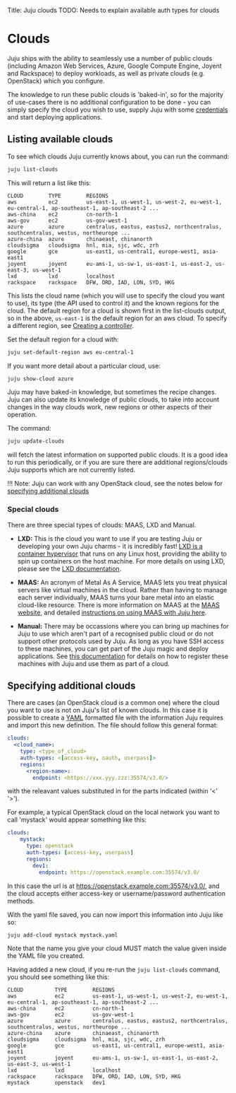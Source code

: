 Title: Juju clouds
TODO: Needs to explain available auth types for clouds
  
# Clouds

Juju ships with the ability to seamlessly use a number of public clouds
(including Amazon Web Services, Azure, Google Compute Engine, Joyent and
Rackspace) to deploy workloads, as well as private clouds (e.g.
OpenStack) which you configure.

The knowledge to run these public clouds is 'baked-in', so for the majority
of use-cases there is no additional configuration to be done - you can
simply specify the cloud you wish to use, supply Juju with some
[credentials][credentials] and start deploying applications.

## Listing available clouds

To see which clouds Juju currently knows about, you can run the command:
  
```bash
juju list-clouds
```

This will return a list like this:
  
```no-highlight
CLOUD        TYPE        REGIONS
aws          ec2         us-east-1, us-west-1, us-west-2, eu-west-1, eu-central-1, ap-southeast-1, ap-southeast-2 ...
aws-china    ec2         cn-north-1
aws-gov      ec2         us-gov-west-1
azure        azure       centralus, eastus, eastus2, northcentralus, southcentralus, westus, northeurope ...
azure-china  azure       chinaeast, chinanorth
cloudsigma   cloudsigma  hnl, mia, sjc, wdc, zrh
google       gce         us-east1, us-central1, europe-west1, asia-east1
joyent       joyent      eu-ams-1, us-sw-1, us-east-1, us-east-2, us-east-3, us-west-1
lxd          lxd         localhost
rackspace    rackspace   DFW, ORD, IAD, LON, SYD, HKG
```

This lists the cloud name (which you will use to specify the cloud you want to 
use), its type (the API used to control it) and the known regions for the cloud.
The default region for a cloud is shown first in the list-clouds output, so
in the above, `us-east-1` is the default region for an aws cloud. To specify
a different region, see [Creating a controller](./controllers-creating.html).

Set the default region for a cloud with:
```bash
juju set-default-region aws eu-central-1
```

If you want more detail about a particular cloud, use:
```bash
juju show-cloud azure
```

Juju may have baked-in knowledge, but sometimes the recipe changes. Juju can 
also update its knowledge of public clouds, to take into account changes in 
the way clouds work, new regions or other aspects of their operation.

The command:
  
```bash
juju update-clouds
```

will fetch the latest information on supported public clouds. It is a good idea
to run this periodically, or if you are sure there are additional regions/clouds 
Juju supports which are not currently listed.

!!! Note: Juju can work with any OpenStack cloud, see the notes below for
[specifying additional clouds](#specifying-additional-clouds)

### Special clouds

There are three special types of
clouds: MAAS, LXD and Manual.

  - **LXD:** This is the cloud you want to use if you are testing Juju or 
  developing your own Juju charms - it is incredibly fast! 
  [LXD is a container hypervisor][LXD-site] that runs on any Linux host, providing 
  the ability to spin up containers on the host machine. For more details on
  using LXD, please see the [LXD documentation][juju-lxd].
  
  - **MAAS:** An acronym of Metal As A Service, MAAS lets you treat physical
  servers like virtual machines in the cloud. Rather than having to manage each
  server individually, MAAS turns your bare metal into an elastic cloud-like
  resource. There is more information on MAAS at the [MAAS website][maas-site], 
  and detailed [instructions on using MAAS with Juju here][juju-maas].
  
  - **Manual:** There may be occassions where you can bring up machines for Juju
  to use which aren't part of a recognised public cloud or do not support other
  protocols used by Juju. As long as you have SSH access to these machines, you
  can get part of the Juju magic and deploy applications. See 
  [this documentation][juju-manual] for details on how to register these 
  machines with Juju and use them as part of a cloud.

## Specifying additional clouds

There are cases (an OpenStack cloud is a common one) where the cloud you want to 
use is not on Juju's list of known clouds. In this case it is possible to create
a [YAML][yaml] formatted file with the information Juju requires and import this
new definition. The file should follow this general format:
  
```yaml
clouds:
  <cloud_name>:
    type: <type_of_cloud>
    auth-types: <[access-key, oauth, userpass]>
    regions:
      <region-name>:
        endpoint: <https://xxx.yyy.zzz:35574/v3.0/>
```
with the releavant values substituted in for the parts indicated
(within '<' '>').

For example, a typical OpenStack cloud on the local network you want to call 
'mystack' would appear something like this:
  
```yaml
clouds:
    mystack:
      type: openstack
      auth-types: [access-key, userpass]
      regions:
        dev1:
          endpoint: https://openstack.example.com:35574/v3.0/
```
In this case the url is at https://openstack.example.com:35574/v3.0/, and the cloud accepts either access-key or username/password authentication methods.

With the yaml file saved, you can now import this information into Juju like so:
  
```bash
juju add-cloud mystack mystack.yaml
```

Note that the name you give your cloud MUST match the value given inside the 
YAML file you created.

Having added a new cloud, if you re-run the `juju list-clouds` command, you 
should see something like this:

```no-highlight
CLOUD          TYPE        REGIONS
aws            ec2         us-east-1, us-west-1, us-west-2, eu-west-1, eu-central-1, ap-southeast-1, ap-southeast-2 ...
aws-china      ec2         cn-north-1
aws-gov        ec2         us-gov-west-1
azure          azure       centralus, eastus, eastus2, northcentralus, southcentralus, westus, northeurope ...
azure-china    azure       chinaeast, chinanorth
cloudsigma     cloudsigma  hnl, mia, sjc, wdc, zrh
google         gce         us-east1, us-central1, europe-west1, asia-east1
joyent         joyent      eu-ams-1, us-sw-1, us-east-1, us-east-2, us-east-3, us-west-1
lxd            lxd         localhost
rackspace      rackspace   DFW, ORD, IAD, LON, SYD, HKG
mystack        openstack   dev1
```
[credentials]: ./credentials.html "Juju documentation > Credentials"
[LXD-site]: http://www.ubuntu.com/cloud/lxd "LXD"
[juju-lxd]: ./clouds-LXD.html "Juju documentation > LXD"
[maas-site]: http://maas.io "MAAS website"
[juju-maas]: ./clouds-maas.html "Juju documentation > MAAS"
[juju-manual]: ./clouds-manual.html "Juju documentation > Manual cloud"
[yaml]: http://www.yaml.org/spec/1.2/spec.html
